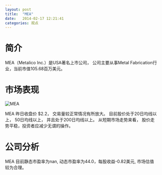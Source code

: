 ```yaml
---
layout: post
title:  "MEA"
date:   2014-02-17 12:21:41
categories: 观点
---
```


# 简介
MEA（Metalico Inc.）是USA著名上市公司，
公司主要从事Metal Fabrication行业，当前市值105.68百万美元。

# 市场表现

![MEA](http://finviz.com/chart.ashx?t=MEA&ty=c&ta=1&p=d&s=l)

MEA 昨日收盘价 $2.2，
交易量较正常情况有所放大。
目前股价处于20日均线以上，
50日均线以上，
并且处于200日均线以上。
从短期市场走势来看，
股价走势平稳，投资者应减少无谓的操作。

# 公司分析
MEA 目前静态市盈率为nan, 动态市盈率为44.0，每股收益-0.82美元,
市场估值较为合理。
